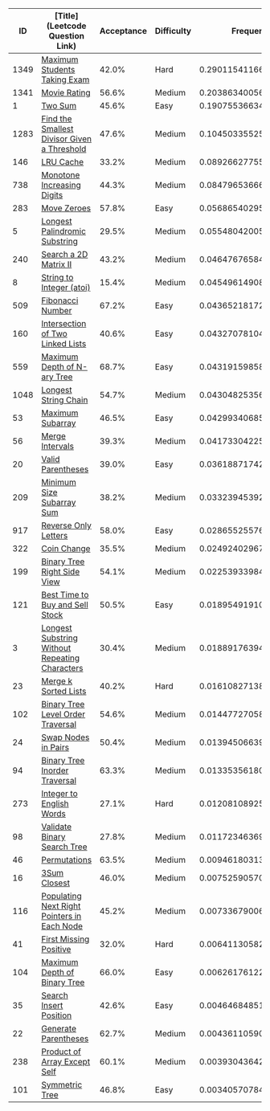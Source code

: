 |ID|[Title](Leetcode Question Link)|Acceptance|Difficulty|Frequency|
|----|-----|----|---|---|
|1349|[Maximum Students Taking Exam]( https://leetcode.com/problems/maximum-students-taking-exam)|42.0%|Hard|0.290115411660895|
|1341|[Movie Rating]( https://leetcode.com/problems/movie-rating)|56.6%|Medium|0.20386340056870947|
|1|[Two Sum]( https://leetcode.com/problems/two-sum)|45.6%|Easy|0.19075536634731924|
|1283|[Find the Smallest Divisor Given a Threshold]( https://leetcode.com/problems/find-the-smallest-divisor-given-a-threshold)|47.6%|Medium|0.10450335525513373|
|146|[LRU Cache]( https://leetcode.com/problems/lru-cache)|33.2%|Medium|0.08926627755405464|
|738|[Monotone Increasing Digits]( https://leetcode.com/problems/monotone-increasing-digits)|44.3%|Medium|0.08479653666007693|
|283|[Move Zeroes]( https://leetcode.com/problems/move-zeroes)|57.8%|Easy|0.05686540295029014|
|5|[Longest Palindromic Substring]( https://leetcode.com/problems/longest-palindromic-substring)|29.5%|Medium|0.05548042005986785|
|240|[Search a 2D Matrix II]( https://leetcode.com/problems/search-a-2d-matrix-ii)|43.2%|Medium|0.04647676584572884|
|8|[String to Integer (atoi)]( https://leetcode.com/problems/string-to-integer-atoi)|15.4%|Medium|0.04549614908874012|
|509|[Fibonacci Number]( https://leetcode.com/problems/fibonacci-number)|67.2%|Easy|0.04365218172593638|
|160|[Intersection of Two Linked Lists]( https://leetcode.com/problems/intersection-of-two-linked-lists)|40.6%|Easy|0.043270781043381126|
|559|[Maximum Depth of N-ary Tree]( https://leetcode.com/problems/maximum-depth-of-n-ary-tree)|68.7%|Easy|0.04319159858277399|
|1048|[Longest String Chain]( https://leetcode.com/problems/longest-string-chain)|54.7%|Medium|0.04304825356851367|
|53|[Maximum Subarray]( https://leetcode.com/problems/maximum-subarray)|46.5%|Easy|0.04299340685592046|
|56|[Merge Intervals]( https://leetcode.com/problems/merge-intervals)|39.3%|Medium|0.04173304225331761|
|20|[Valid Parentheses]( https://leetcode.com/problems/valid-parentheses)|39.0%|Easy|0.03618871742239114|
|209|[Minimum Size Subarray Sum]( https://leetcode.com/problems/minimum-size-subarray-sum)|38.2%|Medium|0.033239453928687726|
|917|[Reverse Only Letters]( https://leetcode.com/problems/reverse-only-letters)|58.0%|Easy|0.0286552557603761|
|322|[Coin Change]( https://leetcode.com/problems/coin-change)|35.5%|Medium|0.024924029676386045|
|199|[Binary Tree Right Side View]( https://leetcode.com/problems/binary-tree-right-side-view)|54.1%|Medium|0.022539339846061532|
|121|[Best Time to Buy and Sell Stock]( https://leetcode.com/problems/best-time-to-buy-and-sell-stock)|50.5%|Easy|0.018954919107260947|
|3|[Longest Substring Without Repeating Characters]( https://leetcode.com/problems/longest-substring-without-repeating-characters)|30.4%|Medium|0.018891763947827014|
|23|[Merge k Sorted Lists]( https://leetcode.com/problems/merge-k-sorted-lists)|40.2%|Hard|0.016108271385328228|
|102|[Binary Tree Level Order Traversal]( https://leetcode.com/problems/binary-tree-level-order-traversal)|54.6%|Medium|0.014477270588287548|
|24|[Swap Nodes in Pairs]( https://leetcode.com/problems/swap-nodes-in-pairs)|50.4%|Medium|0.013945066390122038|
|94|[Binary Tree Inorder Traversal]( https://leetcode.com/problems/binary-tree-inorder-traversal)|63.3%|Medium|0.013353561806134713|
|273|[Integer to English Words]( https://leetcode.com/problems/integer-to-english-words)|27.1%|Hard|0.012081089250339716|
|98|[Validate Binary Search Tree]( https://leetcode.com/problems/validate-binary-search-tree)|27.8%|Medium|0.01172346369605921|
|46|[Permutations]( https://leetcode.com/problems/permutations)|63.5%|Medium|0.009461803137288448|
|16|[3Sum Closest]( https://leetcode.com/problems/3sum-closest)|46.0%|Medium|0.0075259057003469075|
|116|[Populating Next Right Pointers in Each Node]( https://leetcode.com/problems/populating-next-right-pointers-in-each-node)|45.2%|Medium|0.007336790063854334|
|41|[First Missing Positive]( https://leetcode.com/problems/first-missing-positive)|32.0%|Hard|0.0064113058208121855|
|104|[Maximum Depth of Binary Tree]( https://leetcode.com/problems/maximum-depth-of-binary-tree)|66.0%|Easy|0.006261761223976207|
|35|[Search Insert Position]( https://leetcode.com/problems/search-insert-position)|42.6%|Easy|0.004646848510375352|
|22|[Generate Parentheses]( https://leetcode.com/problems/generate-parentheses)|62.7%|Medium|0.0043611059090124735|
|238|[Product of Array Except Self]( https://leetcode.com/problems/product-of-array-except-self)|60.1%|Medium|0.003930436424724545|
|101|[Symmetric Tree]( https://leetcode.com/problems/symmetric-tree)|46.8%|Easy|0.0034057078469827435|
